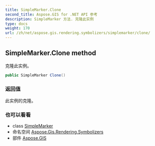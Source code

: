 ```yaml
---
title: SimpleMarker.Clone
second_title: Aspose.GIS for .NET API 参考
description: SimpleMarker 方法. 克隆此实例
type: docs
weight: 170
url: /zh/net/aspose.gis.rendering.symbolizers/simplemarker/clone/
---
```

## SimpleMarker.Clone method

克隆此实例。

```csharp
public SimpleMarker Clone()
```

### 返回值

此实例的克隆。

### 也可以看看

* class [SimpleMarker](../)
* 命名空间 [Aspose.Gis.Rendering.Symbolizers](../../simplemarker/)
* 部件 [Aspose.GIS](../../../)


